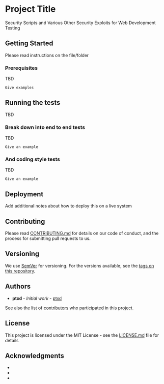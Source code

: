 # Project Title

Security Scripts and Various Other Security Exploits for Web Development Testing 

## Getting Started

Please read instructions on the file/folder

### Prerequisites

TBD

```
Give examples
```

## Running the tests

TBD

### Break down into end to end tests

TBD

```
Give an example
```

### And coding style tests

TBD

```
Give an example
```

## Deployment

Add additional notes about how to deploy this on a live system

## Contributing

Please read [CONTRIBUTING.md](https://github.com/ptxd/web-security) for details on our code of conduct, and the process for submitting pull requests to us.

## Versioning

We use [SemVer](http://semver.org/) for versioning. For the versions available, see the [tags on this repository](https://github.com/your/project/tags). 

## Authors

* **ptxd** - *Initial work* - [ptxd](https://github.com/ptxd)

See also the list of [contributors](https://github.com/your/project/contributors) who participated in this project.

## License

This project is licensed under the MIT License - see the [LICENSE.md](LICENSE.md) file for details

## Acknowledgments

* 
* 
* 
